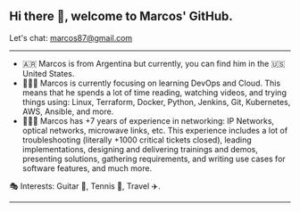 Hi there 👋, welcome to Marcos' GitHub.
---
Let's chat: marcos87@gmail.com

---
- 🇦🇷 Marcos is from Argentina but currently, you can find him in the 🇺🇸 United States.
- 👨🏽‍💻 Marcos is currently focusing on learning DevOps and Cloud. This means that he spends a lot of time reading, watching videos, and trying things using: Linux, Terraform, Docker, Python, Jenkins, Git, Kubernetes, AWS, Ansible, and more.
- 👨🏽‍💻 Marcos has +7 years of experience in networking: IP Networks, optical networks, microwave links, etc. This experience includes a lot of troubleshooting (literally +1000 critical tickets closed), leading implementations, designing and delivering trainings and demos, presenting solutions, gathering requirements, and writing use cases for software features, and much more.



🎭 Interests: Guitar 🎸, Tennis 🎾, Travel ✈️.

---

